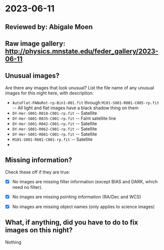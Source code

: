 # 2023-06-11

## Reviewed by:  Abigale Moen

## Raw image gallery: http://physics.mnstate.edu/feder_gallery/2023-06-11

## Unusual images?

Are there any images that look unusual? List the file name of any unusual images for this night here, with description:

+ `AutoFlat-PANoRot-rp-Bin1-001.fit` through `M101-S001-R001-C005-rp.fit` -- All light and flat images have a black shadow thing on them
+ `DY-Her-S001-R010-C001-rp.fit` -- Satellite
+ `DY-Her-S001-R035-C001-rp.fit` -- Faint satellite line
+ `DY-Her-S001-R042-C001-rp.fit` -- Satellite
+ `DY-Her-S001-R062-C001-rp.fit` -- Satellite
+ `DY-Her-S001-R081-C001-rp.fit` -- Satellite
+ `M101-S001-R001-C001-rp.fit` -- Satellite
+ 


## Missing information?

Check these off if they are true:

- [x] No images are missing filter information (except BIAS and DARK, which need no filter).
- [x] No images are missing pointing information (RA/Dec and WCS)
- [x] No images are missing object names (only applies to science images)


## What, if anything, did you have to do to fix images on this night?

Nothing
